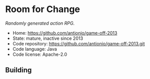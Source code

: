 # Room for Change

_Randomly generated action RPG._

- Home: https://github.com/antionio/game-off-2013
- State: mature, inactive since 2013
- Code repository: https://github.com/antionio/game-off-2013.git
- Code language: Java
- Code license: Apache-2.0

## Building

